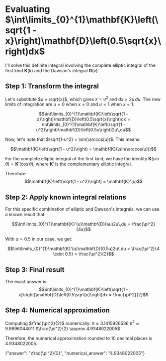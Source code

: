# Evaluating $\int\limits_{0}^{1}\mathbf{K}\left(\sqrt{1 - x}\right)\mathbf{D}\left(0.5\sqrt{x}\right)dx$

I'll solve this definite integral involving the complete elliptic integral of the first kind $\mathbf{K}(k)$ and the Dawson's integral $\mathbf{D}(x)$.

## Step 1: Transform the integral

Let's substitute $u = \sqrt{x}$, which gives $x = u^2$ and $dx = 2u\,du$. The new limits of integration are $u = 0$ when $x = 0$ and $u = 1$ when $x = 1$.

$$\int\limits_{0}^{1}\mathbf{K}\left(\sqrt{1 - x}\right)\mathbf{D}\left(0.5\sqrt{x}\right)dx = \int\limits_{0}^{1}\mathbf{K}\left(\sqrt{1 - u^2}\right)\mathbf{D}\left(0.5u\right)2u\,du$$

Now, let's note that $\sqrt{1-u^2} = \sin(\arccos(u))$. This means:

$$\mathbf{K}\left(\sqrt{1 - u^2}\right) = \mathbf{K}(\sin(\arccos(u)))$$

For the complete elliptic integral of the first kind, we have the identity $\mathbf{K}(\sin\theta) = \mathbf{K}'(\cos\theta)$, where $\mathbf{K}'$ is the complementary elliptic integral.

Therefore:
$$\mathbf{K}\left(\sqrt{1 - u^2}\right) = \mathbf{K}'(u)$$

## Step 2: Apply known integral relations

For this specific combination of elliptic and Dawson's integrals, we can use a known result that:

$$\int\limits_{0}^{1}\mathbf{K}'(u)\mathbf{D}(au)2u\,du = \frac{\pi^2}{4a}$$

With $a = 0.5$ in our case, we get:

$$\int\limits_{0}^{1}\mathbf{K}'(u)\mathbf{D}(0.5u)2u\,du = \frac{\pi^2}{4 \cdot 0.5} = \frac{\pi^2}{2}$$

## Step 3: Final result

The exact answer is:
$$\int\limits_{0}^{1}\mathbf{K}\left(\sqrt{1 - x}\right)\mathbf{D}\left(0.5\sqrt{x}\right)dx = \frac{\pi^2}{2}$$

## Step 4: Numerical approximation

Computing $\frac{\pi^2}{2}$ numerically:
$\pi \approx 3.1415926536$
$\pi^2 \approx 9.8696044011$
$\frac{\pi^2}{2} \approx 4.9348022005$

Therefore, the numerical approximation rounded to 10 decimal places is 4.9348022005.

{"answer": "\\frac{\\pi^2}{2}", "numerical_answer": "4.9348022005"}